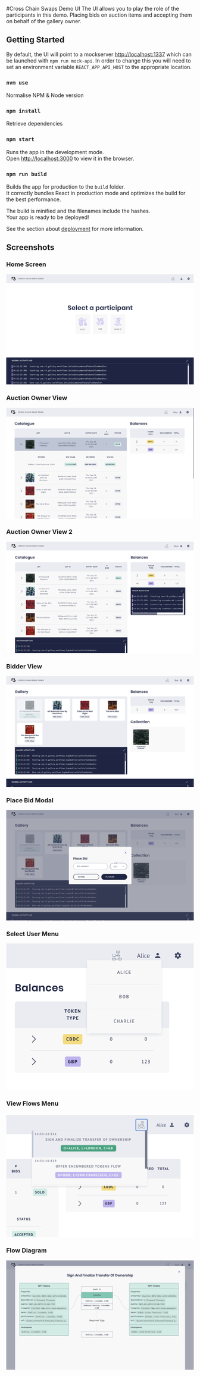 #Cross Chain Swaps Demo UI
The UI allows you to play the role of the participants in this demo. 
Placing bids on auction items and accepting them on behalf of the gallery owner.


## Getting Started
By default, the UI will point to a mockserver [http://localhost:1337](http://localhost:1337) which
can be launched with `npm run mock-api`. In order to change this you will need to set an environment variable `REACT_APP_API_HOST` 
to the appropriate location.

### `nvm use`
Normalise NPM & Node version 

### `npm install`
Retrieve dependencies

### `npm start`
Runs the app in the development mode.\
Open [http://localhost:3000](http://localhost:3000) to view it in the browser.

### `npm run build`
Builds the app for production to the `build` folder.\
It correctly bundles React in production mode and optimizes the build for the best performance.

The build is minified and the filenames include the hashes.\
Your app is ready to be deployed!

See the section about [deployment](https://facebook.github.io/create-react-app/docs/deployment) for more information.

## Screenshots
### Home Screen
![Home screen](./resources/home-screen.png)
### Auction Owner View
![Auction owner view](./resources/auction-owner-view.png)
### Auction Owner View 2
![Auction owner view 2](./resources/auction-owner-view-2.png)
### Bidder View
![Bidder screen](./resources/bidder-view.png)
### Place Bid Modal
![Place bid modal](./resources/place-bid-modal.png)
### Select User Menu
![Select user menu](./resources/select-user-menu.png)
### View Flows Menu
![View flows menu](./resources/view-flow-menu.png)
### Flow Diagram
![Flow diagram](./resources/flow-diagram.png)
